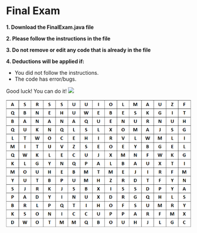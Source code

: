 # Final Exam

**1. Download the FinalExam.java file**  

**2. Please follow the instructions in the file** 

**3. Do not remove or edit any code that is already in the file** 

**4. Deductions will be applied if:** 

- You did not follow the instructions.
- The code has error/bugs.

Good luck! You can do it! <img src="https://media.giphy.com/media/VgCDAzcKvsR6OM0uWg/giphy.gif" width="50" />

<img align="center" width=800px alt="Unicorn" src="https://github.com/robitussin/CCPRGG1L_EXAM/blob/56e0716c6481200969be9d378ddd3029d30f53e8/final_exam/word_puzzle.png" />
